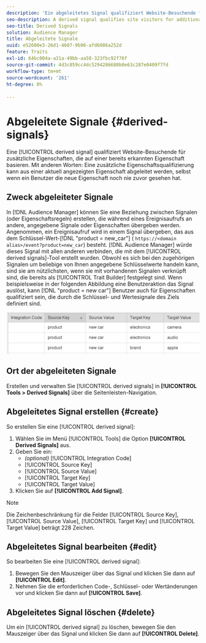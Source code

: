 ```yaml
---
description: 'Ein abgeleitetes Signal qualifiziert Website-Besuchende für zusätzliche Eigenschaften, die auf einer Eigenschaft basieren, die sie bereits gesehen haben. Mit anderen Worten: Eine zusätzliche Eigenschaftsqualifizierung kann aus einer aktuell angezeigten Eigenschaft abgeleitet werden, selbst wenn ein Benutzer die neue Eigenschaft noch nie zuvor gesehen hat.'
seo-description: A derived signal qualifies site visitors for additional traits based on a trait they've already seen. In other words, additional trait qualification can be derived from a currently exhibited trait even if a user has never seen the new trait before.
seo-title: Derived Signals
solution: Audience Manager
title: Abgeleitete Signale
uuid: e52600e3-26d1-4607-9b96-afd6086a252d
feature: Traits
exl-id: 64bc004a-a31a-49bb-aa58-323fbc92f76f
source-git-commit: 4d3c859cc4dc5294286680b0e63c287e0409f7fd
workflow-type: tm+mt
source-wordcount: '261'
ht-degree: 0%

---
```


# Abgeleitete Signale {#derived-signals}

Eine [!UICONTROL derived signal] qualifiziert Website-Besuchende für zusätzliche Eigenschaften, die auf einer bereits erkannten Eigenschaft basieren. Mit anderen Worten: Eine zusätzliche Eigenschaftsqualifizierung kann aus einer aktuell angezeigten Eigenschaft abgeleitet werden, selbst wenn ein Benutzer die neue Eigenschaft noch nie zuvor gesehen hat.

<!-- c_tb_derived_signal.xml -->

## Zweck abgeleiteter Signale

In [!DNL Audience Manager] können Sie eine Beziehung zwischen Signalen (oder Eigenschaftsregeln) erstellen, die während eines Ereignisaufrufs an andere, angegebene Signale oder Eigenschaften übergeben werden. Angenommen, ein Ereignisaufruf wird in einem Signal übergeben, das aus dem Schlüssel-Wert-[!DNL "product = new_car"] ( `https://<domain alias>/event?product=new_car`) besteht. [!DNL Audience Manager] würde dieses Signal mit allen anderen verbinden, die mit dem [!UICONTROL derived signals]-Tool erstellt wurden. Obwohl es sich bei den zugehörigen Signalen um beliebige von Ihnen angegebene Schlüsselwerte handeln kann, sind sie am nützlichsten, wenn sie mit vorhandenen Signalen verknüpft sind, die bereits als [!UICONTROL Trait Builder] festgelegt sind. Wenn beispielsweise in der folgenden Abbildung eine Benutzeraktion das Signal auslöst, kann [!DNL "product = new car"] Benutzer auch für Eigenschaften qualifiziert sein, die durch die Schlüssel- und Wertesignale des Ziels definiert sind.

![](assets/derived_signal_example.png)

## Ort der abgeleiteten Signale

Erstellen und verwalten Sie [!UICONTROL derived signals] in **[!UICONTROL Tools > Derived Signals]** über die Seitenleisten-Navigation.

## Abgeleitetes Signal erstellen {#create}

<!-- t_tb_create_derived.xml -->

So erstellen Sie eine [!UICONTROL derived signal]:

1. Wählen Sie im Menü [!UICONTROL Tools] die Option **[!UICONTROL Derived Signals]** aus.
1. Geben Sie ein:
   * *(optional)* [!UICONTROL Integration Code]
   * [!UICONTROL Source Key]
   * [!UICONTROL Source Value]
   * [!UICONTROL Target Key]
   * [!UICONTROL Target Value]
1. Klicken Sie auf **[!UICONTROL Add Signal]**.

>[!NOTE]
>
>Die Zeichenbeschränkung für die Felder [!UICONTROL Source Key], [!UICONTROL Source Value], [!UICONTROL Target Key] und [!UICONTROL Target Value] beträgt 228 Zeichen.

## Abgeleitetes Signal bearbeiten {#edit}

<!-- t_tb_edit_derived.xml -->

So bearbeiten Sie eine [!UICONTROL derived signal]:

1. Bewegen Sie den Mauszeiger über das Signal und klicken Sie dann auf **[!UICONTROL Edit]**.
2. Nehmen Sie die erforderlichen Code-, Schlüssel- oder Wertänderungen vor und klicken Sie dann auf **[!UICONTROL Save]**.

## Abgeleitetes Signal löschen {#delete}

<!-- t_tb_delete_derived.xml -->

Um ein [!UICONTROL derived signal] zu löschen, bewegen Sie den Mauszeiger über das Signal und klicken Sie dann auf **[!UICONTROL Delete]**.
